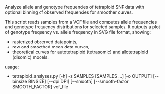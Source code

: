 Analyze allele and genotype frequencies of tetraploid SNP data
with optional binning of observed frequencies for smoother curves.

This script reads samples from a VCF file and computes allele frequencies 
and genotype frequency distributions for selected samples. It outputs
a plot of genotype frequency vs. allele frequency in SVG file format, showing:

- rasterized observed datapoints,
- raw and smoothed mean data curves, 
- theoretical curves for autotetraploid (tetrasomic) and allotetraploid (disomic) models.

usage:
- tetraploid_analyses.py [-h] -s SAMPLES [SAMPLES ...] [-o OUTPUT]
                              [--binsize BINSIZE] [--dpi DPI] [--smooth]
                              [--smooth-factor SMOOTH_FACTOR]
                              vcf_file
